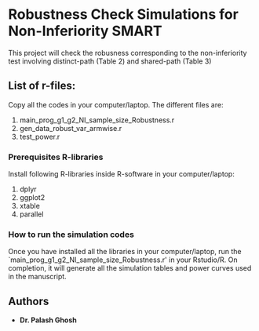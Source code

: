 # Robustness Check Simulations for Non-Inferiority SMART

This project will check the robusness corresponding to the non-inferiority test involving distinct-path (Table 2) and shared-path (Table 3)

## List of r-files:

Copy all the codes in your computer/laptop. The different files are:

1. main_prog_g1_g2_NI_sample_size_Robustness.r
2. gen_data_robust_var_armwise.r
3. test_power.r



### Prerequisites R-libraries

Install following R-libraries inside R-software in your computer/laptop:

  1. dplyr
  2. ggplot2
  3. xtable
  4. parallel


### How to run the simulation codes

Once you have installed all the libraries in your computer/laptop, run the `main_prog_g1_g2_NI_sample_size_Robustness.r' in your Rstudio/R. On completion, it will generate all the simulation tables and power curves used in the manuscript. 




## Authors

* **Dr. Palash Ghosh** 

